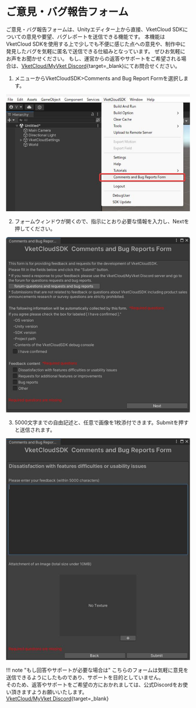 # ご意見・バグ報告フォーム

ご意見・バグ報告フォームは、Unityエディター上から直接、VketCloud SDKについての意見や要望、バグレポートを送信できる機能です。
本機能はVketCloud SDKを使用する上で少しでも不便に感じた点への意見や、制作中に発見したバグを気軽に匿名で送信できる仕組みとなっています。
ぜひお気軽にお声をお聞かせください。
もし、運営からの返答やサポートをご希望される場合は、[VketCloud/MyVket Discord](https://discord.com/invite/vsFDNTKdNZ){target=_blank}にてお問合せください。

1. メニューからVketCloudSDK>Comments and Bug Report Formを選択します。

![Comments](img/Comments_01.jpg)

2. フォームウィンドウが開くので、指示にとおり必要な情報を入力し、Nextを押してください。

![Comments](img/Comments_02.jpg)

3. 5000文字までの自由記述と、任意で画像を1枚添付できます。Submitを押すと送信されます。

![Comments](img/Comments_03.jpg)

!!! note "もし回答やサポートが必要な場合は"
    こちらのフォームは気軽に意見を送信できるようにしたものであり、サポートを目的としていません。<br>
    そのため、返答やサポートをご希望の方におかれましては、公式Discordをお使い頂きますようお願いいたします。<br>
    [VketCloud/MyVket Discord](https://discord.com/invite/vsFDNTKdNZ){target=_blank}
